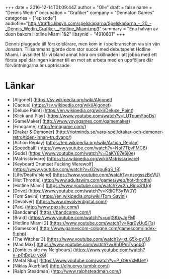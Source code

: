 +++
date = 2016-12-14T01:09:44Z
author = "Olle"
draft = false
name = "Dennis Wedin"
occupation = "Grafiker"
company = "Dennaton Games"
categories = ["episode"]
audiofile="http://traffic.libsyn.com/spelskaparna/Spelskaparna_-_20_-_Dennis_Wedin_Grafiker__Hotline_Miami.mp3"
summary = "Ena halvan av duon bakom Hotline Miami 1&2"
libsynid = "4910601"
+++

Dennis pluggade till förskolelärare, men kom in i spelbranschen via sin
vän Jonatan. Tillsammans gjorde dom stor succé med debutspelet Hotline
Miami. I avsnittet får vi bland annat höra om skillnaden i att jobba med ett första
spel där ingen känner till en mot att arbeta med en uppföljare där
förväntningarna är upptrissade.

# Länkar
* [Algonet] (https://sv.wikipedia.org/wiki/Algonet)
* [Cactus] (https://sv.wikipedia.org/wiki/Algonet)
* [Deluxe Paint] (https://en.wikipedia.org/wiki/Deluxe_Paint)
* [Klick and Play] (https://www.youtube.com/watch?v=LUTpumYboDs)
* [GameMaker] (http://www.yoyogames.com/gamemaker)
* [Emogame] (http://emogame.com/)
* [Drakar & Demoner] (http://riotminds.se/vara-spel/drakar-och-demoner-retro/tiden-innan-trudvang/)
* [Action Replay] (https://en.wikipedia.org/wiki/Action_Replay)
* [Speedball] (https://www.youtube.com/watch?v=Nof7TbvFMC8)
* [Gods] (https://www.youtube.com/watch?v=DaKY87e6j0e)
* [Matrisskrivare] (https://sv.wikipedia.org/wiki/Matrisskrivare)
* [Keyboard Drumset Fucking Werewolf] (https://www.youtube.com/watch?v=G2wpu8gS_18)
* [Life/Death/Island] (https://www.youtube.com/watch?v=nscgsszBcVU)
* [Hot Throttle] (http://www.adultswim.com/games/web/hot-throttle)
* [Hotline Miami] (https://www.youtube.com/watch?v=2n_BinoS1Ug)
* [Drive] (https://www.youtube.com/watch?v=KBiOF3y1W0Y)
* [Tom Savini] (https://en.wikipedia.org/wiki/Tom_Savini)
* [Devolver] (https://www.devolverdigital.com/)
* [Pax] (http://www.paxsite.com/)
* [Bandcamp] (https://bandcamp.com/)
* [Braid] (https://www.youtube.com/watch?v=uqtSKkyJgFM)
* [Hotline Miami 2] (https://www.youtube.com/watch?v=Kqr0yUuSiTs)
* [Gamescon] (http://www.gamescom-cologne.com/gamescom/index-9.php)
* [The Witcher 3] (https://www.youtube.com/watch?v=xt_65k-gv1U)
* [Mad Max] (https://www.youtube.com/watch?v=9hDPmTvqob0)
* [Zombies ate my Neigbours] (https://www.youtube.com/watch?v=p0tBqLu_yk0)
* [Metal Slug] (https://www.youtube.com/watch?v=P_G9rVxMUeY)
* [Niklas Åkerblad] (http://elhuervo.tumblr.com/)
* [Ralph Steadman] (http://www.ralphsteadman.com/)

